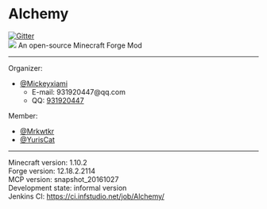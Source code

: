 # Alchemy
[![Gitter](https://badges.gitter.im/Mickeyxiami/Alchemy.svg)](https://gitter.im/Mickeyxiami/Alchemy?utm_source=badge&utm_medium=badge&utm_campaign=pr-badge&utm_content=badge)
<br>
<img src="https://github.com/Mickeyxiami/Alchemy/blob/master/src%2Fmain%2Fresources%2Fassets%2Falchemy%2Ftextures%2Flogo.png" />
An open-source Minecraft Forge Mod
<hr>
Organizer:
  <ul>
    <li><a href="https://github.com/Mickeyxiami">@Mickeyxiami</a><ul>
      <li>E-mail: 931920447@qq.com</li>
      <li>QQ: <a href="http://sighttp.qq.com/authd?IDKEY=cf93f86567085d7c45ee27b601e1670404d0475a9494fe26">931920447</a></li>
    </ul></li>
  </ul>
Member:
  <ul>
    <li><a href="https://github.com/Mrkwtkr">@Mrkwtkr</a></li>
    <li><a href="https://github.com/YurisCat">@YurisCat</a></li>
  </ul>
<hr>
Minecraft version: 1.10.2<br>
Forge version: 12.18.2.2114<br>
MCP version: snapshot_20161027<br>
Development state: informal version<br>
Jenkins CI: <a href="https://ci.infstudio.net/job/Alchemy/">https://ci.infstudio.net/job/Alchemy/</a><br>

